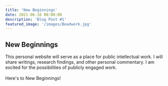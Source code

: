 ```yaml
---
title: 'New Beginnings'
date: 2021-06-16 00:00:00
description: 'Blog Post #1'
featured_image: '/images/Beadwork.jpg'
---
```



## New Beginnings

This personal website will serve as a place for public intellectual work. I will share writings, research findings, and other personal commentary. I am excited for the possibilities of publicly engaged work.
<br>
<br>
Here's to New Beginnings!
